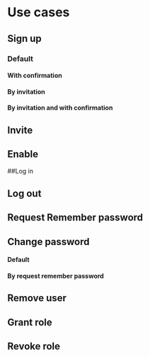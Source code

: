 # Use cases

## Sign up
### Default
#### With confirmation
#### By invitation
#### By invitation and with confirmation

## Invite

## Enable

##Log in

## Log out

## Request Remember password

## Change password
#### Default
#### By request remember password

## Remove user

## Grant role

## Revoke role
